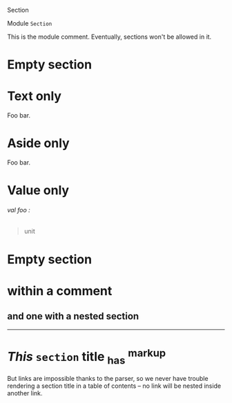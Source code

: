 Section

Module `Section`

This is the module comment. Eventually, sections won't be allowed in it.

# Empty section

# Text only

Foo bar.

# Aside only

Foo bar.

# Value only

<a id="val-foo"></a>

###### val foo :

> unit

# Empty section

# within a comment

## and one with a nested section

---

# _This_ `section` **title** <sub>has</sub> <sup>markup</sup>

But links are impossible thanks to the parser, so we never have trouble rendering a section title in a table of contents – no link will be nested inside another link.
